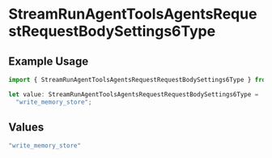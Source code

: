 # StreamRunAgentToolsAgentsRequestRequestBodySettings6Type

## Example Usage

```typescript
import { StreamRunAgentToolsAgentsRequestRequestBodySettings6Type } from "@orq-ai/node/models/operations";

let value: StreamRunAgentToolsAgentsRequestRequestBodySettings6Type =
  "write_memory_store";
```

## Values

```typescript
"write_memory_store"
```